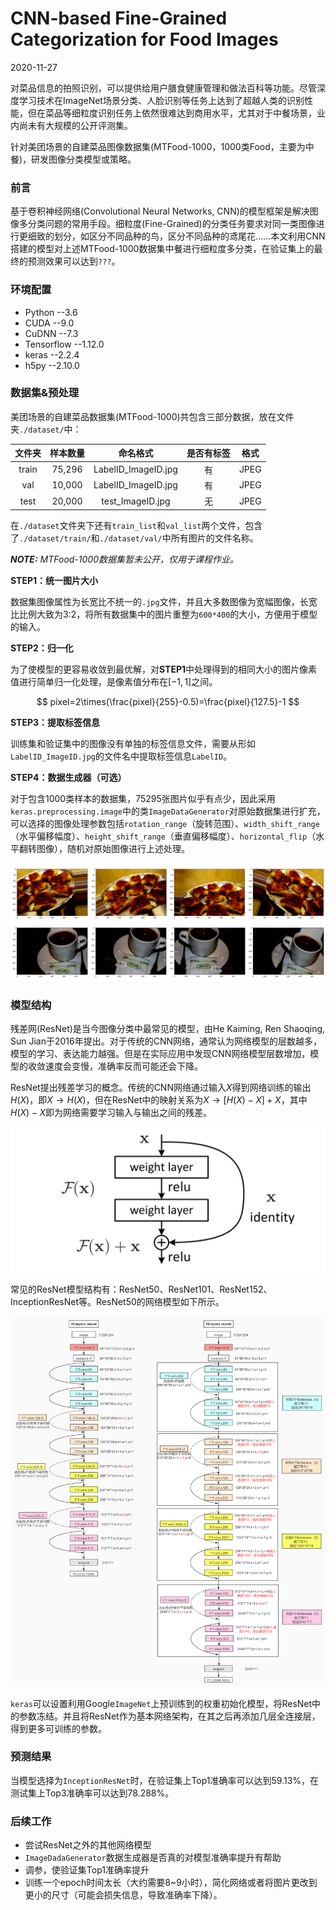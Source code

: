 # CNN-based Fine-Grained Categorization for Food Images

2020-11-27

对菜品信息的拍照识别，可以提供给用户膳食健康管理和做法百科等功能。尽管深度学习技术在ImageNet场景分类、人脸识别等任务上达到了超越人类的识别性能，但在菜品等细粒度识别任务上依然很难达到商用水平，尤其对于中餐场景，业内尚未有大规模的公开评测集。

针对美团场景的自建菜品图像数据集(MTFood-1000，1000类Food，主要为中餐)，研发图像分类模型或策略。

### 前言

基于卷积神经网络(Convolutional Neural Networks, CNN)的模型框架是解决图像多分类问题的常用手段。细粒度(Fine-Grained)的分类任务要求对同一类图像进行更细致的划分，如区分不同品种的鸟，区分不同品种的鸢尾花......本文利用CNN搭建的模型对上述MTFood-1000数据集中餐进行细粒度多分类，在验证集上的最终的预测效果可以达到`???`。

### 环境配置

* Python --3.6
* CUDA --9.0
* CuDNN --7.3
* Tensorflow --1.12.0
* keras --2.2.4
* h5py --2.10.0

### 数据集&预处理

美团场景的自建菜品数据集(MTFood-1000)共包含三部分数据，放在文件夹`./dataset/`中：

| 文件夹 | 样本数量 | 命名格式 | 是否有标签 | 格式 |
| :-----: | :-----: | :----: | :----: | :----: |
| train | 75,296 | LabelID_ImageID.jpg | 有 | JPEG |
| val | 10,000 | LabelID_ImageID.jpg | 有 | JPEG |
| test | 20,000 | test_ImageID.jpg | 无 | JPEG |

在`./dataset`文件夹下还有`train_list`和`val_list`两个文件，包含了`./dataset/train/`和`./dataset/val/`中所有图片的文件名称。

***NOTE:** MTFood-1000数据集暂未公开，仅用于课程作业。*

**STEP1：统一图片大小** 

数据集图像属性为长宽比不统一的`.jpg`文件，并且大多数图像为宽幅图像，长宽比比例大致为3:2，将所有数据集中的图片重整为`600*400`的大小，方便用于模型的输入。

**STEP2：归一化**

为了使模型的更容易收敛到最优解，对**STEP1**中处理得到的相同大小的图片像素值进行简单归一化处理，是像素值分布在$[-1,1]$之间。

$$ pixel=2\times(\frac{pixel}{255}-0.5)=\frac{pixel}{127.5}-1 $$

**STEP3：提取标签信息**

训练集和验证集中的图像没有单独的标签信息文件，需要从形如`LabelID_ImageID.jpg`的文件名中提取标签信息`LabelID`。

**STEP4：数据生成器（可选）**

对于包含1000类样本的数据集，75295张图片似乎有点少，因此采用`keras.preprocessing.image`中的类`ImageDataGenerator`对原始数据集进行扩充，可以选择的图像处理参数包括`rotation_range`（旋转范围）、`width_shift_range`（水平偏移幅度）、`height_shift_range`（垂直偏移幅度）、`horizontal_flip`（水平翻转图像），随机对原始图像进行上述处理。

![avatar](pic/pic1.png)

### 模型结构

残差网(ResNet)是当今图像分类中最常见的模型，由He Kaiming, Ren Shaoqing, Sun Jian于2016年提出。对于传统的CNN网络，通常认为网络模型的层数越多，模型的学习、表达能力越强。但是在实际应用中发现CNN网络模型层数增加，模型的收敛速度会变慢，准确率反而可能还会下降。

ResNet提出残差学习的概念。传统的CNN网络通过输入$X$得到网络训练的输出$H(X)$，即$X→H(X)$，但在ResNet中的映射关系为$X→[H(X)-X]+X$，其中$H(X)-X$即为网络需要学习输入与输出之间的残差。

![avatar](pic/pic2.png)

常见的ResNet模型结构有：ResNet50、ResNet101、ResNet152、InceptionResNet等。ResNet50的网络模型如下所示。

![avatar](pic/pic3.png)

`keras`可以设置利用Google`ImageNet`上预训练到的权重初始化模型，将ResNet中的参数冻结。并且将ResNet作为基本网络架构，在其之后再添加几层全连接层，得到更多可训练的参数。

### 预测结果

当模型选择为`InceptionResNet`时，在验证集上Top1准确率可以达到59.13%，在测试集上Top3准确率可以达到78.288%。

### 后续工作

* 尝试ResNet之外的其他网络模型
* `ImageDadaGenerator`数据生成器是否真的对模型准确率提升有帮助
* 调参，使验证集Top1准确率提升
* 训练一个epoch时间太长（大约需要8~9小时），简化网络或者将图片更改到更小的尺寸（可能会损失信息，导致准确率下降）。
